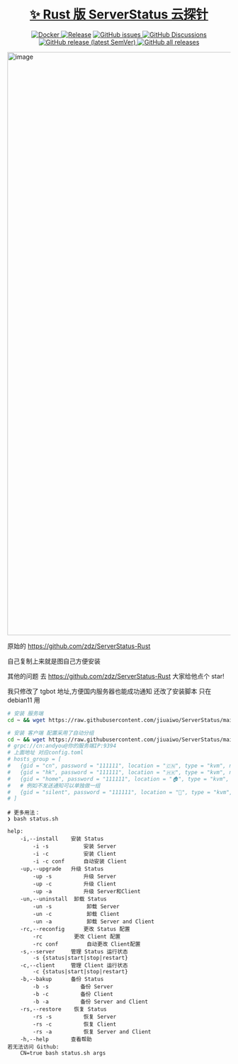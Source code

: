<p align="center">
  <a href="https://github.com/zdz/ServerStatus-Rust">
    <h1 align="center">✨ Rust 版 ServerStatus 云探针</h1>
  </a>
</p>

<div align="center">
    <p>
        <a href="https://github.com/zdz/ServerStatus-Rust/actions/workflows/docker.yml">
            <img src="https://github.com/zdz/ServerStatus-Rust/actions/workflows/docker.yml/badge.svg"
                  alt="Docker">
        </a>
        <a href="https://github.com/zdz/ServerStatus-Rust/actions/workflows/release.yml">
            <img src="https://github.com/zdz/ServerStatus-Rust/actions/workflows/release.yml/badge.svg" alt="Release"></a>
        <a href="https://github.com/zdz/ServerStatus-Rust/issues">
            <img src="https://img.shields.io/github/issues/zdz/ServerStatus-Rust"
                  alt="GitHub issues">
        </a>
        <a href="https://github.com/zdz/ServerStatus-Rust/discussions">
            <img src="https://img.shields.io/github/discussions/zdz/ServerStatus-Rust"
                  alt="GitHub Discussions">
        </a>
        <a href="https://github.com/zdz/ServerStatus-Rust/releases">
            <img src="https://img.shields.io/github/v/release/zdz/ServerStatus-Rust"
                  alt="GitHub release (latest SemVer)">
        </a>
        <a href="https://github.com/zdz/ServerStatus-Rust/releases">
            <img src="https://img.shields.io/github/downloads/zdz/ServerStatus-Rust/total" alt="GitHub all releases">
        </a>
    </p>
</div>

<img width="1317" alt="image" src="https://user-images.githubusercontent.com/152173/206825541-6eaeb856-0c03-479a-b07e-006b60b41c02.png">


原始的 https://github.com/zdz/ServerStatus-Rust 

自己复制上来就是图自己方便安装

其他的问题 去 https://github.com/zdz/ServerStatus-Rust  大家给他点个 star!


我只修改了 tgbot 地址,方便国内服务器也能成功通知
还改了安装脚本 只在debian11 用



```bash
# 安装 服务端
cd ~ && wget https://raw.githubusercontent.com/jiuaiwo/ServerStatus/main/status.sh -O status.sh && bash status.sh -i -s

# 安装 客户端 配置采用了自动分组
cd ~ && wget https://raw.githubusercontent.com/jiuaiwo/ServerStatus/main/status.sh -O status.sh && bash status.sh -un -c && bash status.sh -i -c  grpc://cn:111111@你的服务端IP:9394
# grpc://cn:andyou@你的服务端IP:9394
# 上面地址 对应config.toml
# hosts_group = [
#   {gid = "cn", password = "111111", location = "🇨🇳", type = "kvm", notify = true},
#   {gid = "hk", password = "111111", location = "🇭🇰", type = "kvm", notify = true},
#   {gid = "home", password = "111111", location = "🏠", type = "kvm", notify = true},
#   # 例如不发送通知可以单独做一组
#   {gid = "silent", password = "111111", location = "🏡", type = "kvm", notify = false},
# ]
```

```
# 更多用法：
❯ bash status.sh

help:
    -i,--install    安装 Status
        -i -s           安装 Server
        -i -c           安装 Client
        -i -c conf      自动安装 Client
    -up,--upgrade   升级 Status
        -up -s          升级 Server
        -up -c          升级 Client
        -up -a          升级 Server和Client
    -un,--uninstall  卸载 Status
        -un -s           卸载 Server
        -un -c           卸载 Client
        -un -a           卸载 Server and Client
    -rc,--reconfig      更改 Status 配置
        -rc          更改 Client 配置
        -rc conf         自动更改 Client配置
    -s,--server     管理 Status 运行状态
        -s {status|start|stop|restart}
    -c,--client     管理 Client 运行状态
        -c {status|start|stop|restart}
    -b,--bakup      备份 Status
        -b -s          备份 Server
        -b -c          备份 Client
        -b -a          备份 Server and Client
    -rs,--restore    恢复 Status
        -rs -s          恢复 Server
        -rs -c          恢复 Client
        -rs -a          恢复 Server and Client
    -h,--help       查看帮助
若无法访问 Github: 
    CN=true bash status.sh args
```
